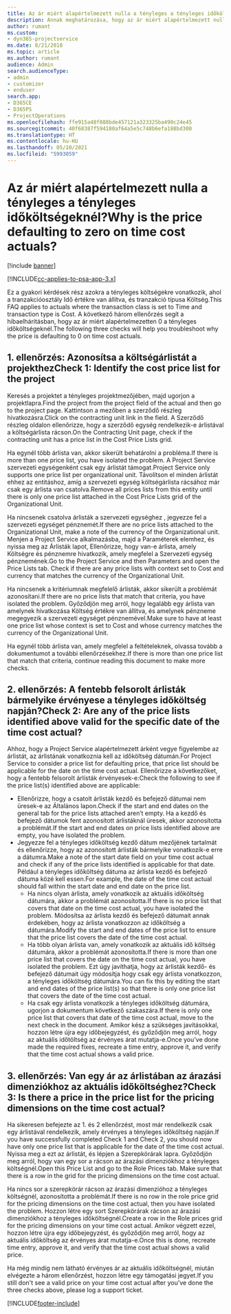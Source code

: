```yaml
---
title: Az ár miért alapértelmezett nulla a tényleges a tényleges időköltségeknél?
description: Annak meghatározása, hogy az ár miért alapértelmezett nulla a tényleges a tényleges időköltségeknél
author: rumant
ms.custom:
- dyn365-projectservice
ms.date: 8/21/2018
ms.topic: article
ms.author: rumant
audience: Admin
search.audienceType:
- admin
- customizer
- enduser
search.app:
- D365CE
- D365PS
- ProjectOperations
ms.openlocfilehash: ffe915a48f088bde457121a323325ba490c24e45
ms.sourcegitcommit: 40f68387f594180af64a5e5c748b6efa188bd300
ms.translationtype: HT
ms.contentlocale: hu-HU
ms.lasthandoff: 05/10/2021
ms.locfileid: "5993059"
---
```

# <a name="why-is-the-price-defaulting-to-zero-on-time-cost-actuals"></a><span data-ttu-id="eb587-103">Az ár miért alapértelmezett nulla a tényleges a tényleges időköltségeknél?</span><span class="sxs-lookup"><span data-stu-id="eb587-103">Why is the price defaulting to zero on time cost actuals?</span></span>

[!include [banner](../includes/psa-now-project-operations.md)]

[!INCLUDE[cc-applies-to-psa-app-3.x](../includes/cc-applies-to-psa-app-3x.md)]

<span data-ttu-id="eb587-104">Ez a gyakori kérdések rész azokra a tényleges költségekre vonatkozik, ahol a tranzakcióosztály Idő értékre van állítva, és tranzakció típusa Költség.</span><span class="sxs-lookup"><span data-stu-id="eb587-104">This FAQ applies to actuals where the transaction class is set to Time and transaction type is Cost.</span></span> <span data-ttu-id="eb587-105">A következő három ellenőrzés segít a hibaelhárításban, hogy az ár miért alapértelmezetten 0 a tényleges időköltségeknél.</span><span class="sxs-lookup"><span data-stu-id="eb587-105">The following three checks will help you troubleshoot why the price is defaulting to 0 on time cost actuals.</span></span>
 
## <a name="check-1-identify-the-cost-price-list-for-the-project"></a><span data-ttu-id="eb587-106">1. ellenőrzés: Azonosítsa a költségárlistát a projekthez</span><span class="sxs-lookup"><span data-stu-id="eb587-106">Check 1: Identify the cost price list for the project</span></span>

<span data-ttu-id="eb587-107">Keresés a projektet a tényleges projektmezőjében, majd ugorjon a projektlapra.</span><span class="sxs-lookup"><span data-stu-id="eb587-107">Find the project from the project field of the actual and then go to the project page.</span></span> <span data-ttu-id="eb587-108">Kattintson a mezőben a szerződő részleg hivatkozásra.</span><span class="sxs-lookup"><span data-stu-id="eb587-108">Click on the contracting unit link in the field.</span></span> <span data-ttu-id="eb587-109">A Szerződő részleg oldalon ellenőrizze, hogy a szerződő egység rendelkezik-e árlistával a költségárlista rácson.</span><span class="sxs-lookup"><span data-stu-id="eb587-109">On the Contracting Unit page, check if the contracting unit has a price list in the Cost Price Lists grid.</span></span>

<span data-ttu-id="eb587-110">Ha egynél több árlista van, akkor sikerült behatárolni a probléma.</span><span class="sxs-lookup"><span data-stu-id="eb587-110">If there is more than one price list, you have isolated the problem.</span></span> <span data-ttu-id="eb587-111">A Project Service szervezeti egységenként csak egy árlistát támogat.</span><span class="sxs-lookup"><span data-stu-id="eb587-111">Project Service only supports one price list per organizational unit.</span></span> <span data-ttu-id="eb587-112">Távolítson el minden árlistát ehhez az entitáshoz, amíg a szervezeti egység költségárlista rácsához már csak egy árlista van csatolva.</span><span class="sxs-lookup"><span data-stu-id="eb587-112">Remove all prices lists from this entity until there is only one price list attached in the Cost Price Lists grid of the Organizational Unit.</span></span>

<span data-ttu-id="eb587-113">Ha nincsenek csatolva árlisták a szervezeti egységhez , jegyezze fel a szervezeti egységet pénznemét.</span><span class="sxs-lookup"><span data-stu-id="eb587-113">If there are no price lists attached to the Organizational Unit, make a note of the currency of the Organizational unit.</span></span> <span data-ttu-id="eb587-114">Menjen a Project Service alkalmazásba, majd a Paraméterek elemhez, és nyissa meg az Árlisták lapot, Ellenőrizze, hogy van-e árlista, amely Költségre és pénznemre hivatkozik, amely megfelel a Szervezeti egység pénznemének.</span><span class="sxs-lookup"><span data-stu-id="eb587-114">Go to the Project Service and then Parameters and open the Price Lists tab. Check if there are any price lists with context set to Cost and currency that matches the currency of the Organizational Unit.</span></span>
 
<span data-ttu-id="eb587-115">Ha nincsenek a kritériumnak megfelelő árlisták, akkor sikerült a problémát azonosítani.</span><span class="sxs-lookup"><span data-stu-id="eb587-115">If there are no price lists that match that criteria, you have isolated the problem.</span></span> <span data-ttu-id="eb587-116">Győződjön meg arról, hogy legalább egy árlista van amelynek hivatkozása Költség értékre van állítva, és amelynek pénzneme megegyezik a szervezeti egységet pénznemével.</span><span class="sxs-lookup"><span data-stu-id="eb587-116">Make sure to have at least one price list whose context is set to Cost and whose currency matches the currency of the Organizational Unit.</span></span>

<span data-ttu-id="eb587-117">Ha egynél több árlista van, amely megfelel a feltételeknek, olvassa tovább a dokumentumot a további ellenőrzésekhez.</span><span class="sxs-lookup"><span data-stu-id="eb587-117">If there is more than one price list that match that criteria, continue reading this document to make more checks.</span></span>

## <a name="check-2-are-any-of-the-price-lists-identified-above-valid-for-the-specific-date-of-the-time-cost-actual"></a><span data-ttu-id="eb587-118">2. ellenőrzés: A fentebb felsorolt árlisták bármelyike érvényese a tényleges időköltség napján?</span><span class="sxs-lookup"><span data-stu-id="eb587-118">Check 2: Are any of the price lists identified above valid for the specific date of the time cost actual?</span></span>

<span data-ttu-id="eb587-119">Ahhoz, hogy a Project Service alapértelmezett árként vegye figyelembe az árlistát, az árlistának vonatkoznia kell az időköltség dátumán.</span><span class="sxs-lookup"><span data-stu-id="eb587-119">For Project Service to consider a price list for defaulting price, that price list should be applicable for the date on the time cost actual.</span></span> <span data-ttu-id="eb587-120">Ellenőrizze a következőket, hogy a fentebb felsorolt árlisták érvényesek-e:</span><span class="sxs-lookup"><span data-stu-id="eb587-120">Check the following to see if the price list(s) identified above are applicable:</span></span>

- <span data-ttu-id="eb587-121">Ellenőrizze, hogy a csatolt árlisták kezdő és befejező dátumai nem üresek-e az Általános lapon.</span><span class="sxs-lookup"><span data-stu-id="eb587-121">Check if the start and end dates on the general tab for the price lists attached aren’t empty.</span></span> <span data-ttu-id="eb587-122">Ha a kezdő és befejező dátumok fent azonosított árlistáknál üresek, akkor azonosította a problémát.</span><span class="sxs-lookup"><span data-stu-id="eb587-122">If the start and end dates on price lists identified above are empty, you have isolated the problem.</span></span> 
- <span data-ttu-id="eb587-123">Jegyezze fel a tényleges időköltség kezdő dátum mezőjének tartalmát és ellenőrizze, hogy az azonosított árlisták bármelyike vonatkozik-e erre a dátumra.</span><span class="sxs-lookup"><span data-stu-id="eb587-123">Make a note of the start date field on your time cost actual and check if any of the price lists identified is applicable for that date.</span></span> <span data-ttu-id="eb587-124">Például a tényleges időköltség dátuma az árlista kezdő és befejező dátuma közé kell essen.</span><span class="sxs-lookup"><span data-stu-id="eb587-124">For example, the date of the time cost actual should fall within the start date and end date on the price list.</span></span> 
    - <span data-ttu-id="eb587-125">Ha nincs olyan árlista, amely vonatkozik az aktuális időköltség dátumára, akkor a problémát azonosította.</span><span class="sxs-lookup"><span data-stu-id="eb587-125">If there is no price list that covers that date on the time cost actual, you have isolated the problem.</span></span> <span data-ttu-id="eb587-126">Módosítsa az árlista kezdő és befejező dátumait annak érdekében, hogy az árlista vonatkozzon az időköltség a dátumára.</span><span class="sxs-lookup"><span data-stu-id="eb587-126">Modify the start and end dates of the price list to ensure that the price list covers the date of the time cost actual.</span></span> 
    - <span data-ttu-id="eb587-127">Ha több olyan árlista van, amely vonatkozik az aktuális idő költség dátumára, akkor a problémát azonosította.</span><span class="sxs-lookup"><span data-stu-id="eb587-127">If there is more than one price list that covers the date on the time cost actual, you have isolated the problem.</span></span> <span data-ttu-id="eb587-128">Ezt úgy javíthatja, hogy az árlisták kezdő- és befejező dátumait úgy módosítja hogy csak egy árlista vonatkozzon, a tényleges időköltség dátumára.</span><span class="sxs-lookup"><span data-stu-id="eb587-128">You can fix this by editing the start and end dates of the price list(s) so that there is only one price list that covers the date of the time cost actual.</span></span> 
    - <span data-ttu-id="eb587-129">Ha csak egy árlista vonatkozik a tényleges időköltség dátumára, ugorjon a dokumentum következő szakaszára.</span><span class="sxs-lookup"><span data-stu-id="eb587-129">If there is only one price list that covers that date of the time cost actual, move to the next check in the document.</span></span>
<span data-ttu-id="eb587-130">Amikor kész a szükséges javításokkal, hozzon létre újra egy időbejegyzést, és győződjön meg arról, hogy az aktuális időtöltség az érvényes árat mutatja-e.</span><span class="sxs-lookup"><span data-stu-id="eb587-130">Once you’ve done made the required fixes, recreate a time entry, approve it, and verify that the time cost actual shows a valid price.</span></span>

## <a name="check-3-is-there-a-price-in-the-price-list-for-the-pricing-dimensions-on-the-time-cost-actual"></a><span data-ttu-id="eb587-131">3. ellenőrzés: Van egy ár az árlistában az árazási dimenziókhoz az aktuális időköltséghez?</span><span class="sxs-lookup"><span data-stu-id="eb587-131">Check 3: Is there a price in the price list for the pricing dimensions on the time cost actual?</span></span>

<span data-ttu-id="eb587-132">Ha sikeresen befejezte az 1. és 2 ellenőrzést, most már rendelkezik csak egy árlistával rendelkezik, amely érvényes a tényleges időköltség napján.</span><span class="sxs-lookup"><span data-stu-id="eb587-132">If you have successfully completed Check 1 and Check 2, you should now have only one price list that is applicable for the date of the time cost actual.</span></span> <span data-ttu-id="eb587-133">Nyissa meg a ezt az árlistát, és lépjen a Szerepkörárak lapra. Győződjön meg arról, hogy van egy sor a rácson az árazási dimenziókhoz a tényleges költségnél.</span><span class="sxs-lookup"><span data-stu-id="eb587-133">Open this Price List and go to the Role Prices tab. Make sure that there is a row in the grid for the pricing dimensions on the time cost actual.</span></span>

<span data-ttu-id="eb587-134">Ha nincs sor a szerepkörár rácson az árazási dimenzióhoz a tényleges költségnél, azonosította a problémát.</span><span class="sxs-lookup"><span data-stu-id="eb587-134">If there is no row in the role price grid for the pricing dimensions on the time cost actual, then you have isolated the problem.</span></span> <span data-ttu-id="eb587-135">Hozzon létre egy sort Szerepkörárak rácson az árazási dimenziókhoz a tényleges időköltségnél.</span><span class="sxs-lookup"><span data-stu-id="eb587-135">Create a row in the Role prices grid for the pricing dimensions on your time cost actual.</span></span> <span data-ttu-id="eb587-136">Amikor végzett ezzel, hozzon létre újra egy időbejegyzést, és győződjön meg arról, hogy az aktuális időköltség az érvényes árat mutatja-e.</span><span class="sxs-lookup"><span data-stu-id="eb587-136">Once this is done, recreate time entry, approve it, and verify that the time cost actual shows a valid price.</span></span>
 
<span data-ttu-id="eb587-137">Ha még mindig nem látható érvényes ár az aktuális időköltségnél, miután elvégezte a három ellenőrzést, hozzon létre egy támogatási jegyet.</span><span class="sxs-lookup"><span data-stu-id="eb587-137">If you still don't see a valid price on your time cost actual after you’ve done the three checks above, please log a support ticket.</span></span>





[!INCLUDE[footer-include](../includes/footer-banner.md)]
